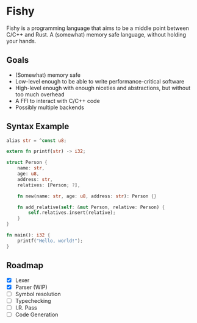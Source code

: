 # Fishy

Fishy is a programming language that aims to be a middle point between C/C++ and Rust. A (somewhat) memory safe language, without holding your hands.

## Goals

- (Somewhat) memory safe
- Low-level enough to be able to write performance-critical software
- High-level enough with enough niceties and abstractions, but without too much overhead
- A FFI to interact with C/C++ code
- Possibly multiple backends

## Syntax Example

```rs
alias str = ^const u8;

extern fn printf(str) -> i32;

struct Person {
    name: str,
    age: u8,
    address: str,
    relatives: [Person; ?],

    fn new(name: str, age: u8, address: str): Person {}

    fn add_relative(self: &mut Person, relative: Person) {
        self.relatives.insert(relative);
    }
}

fn main(): i32 {
    printf("Hello, world!");
}
```

## Roadmap

- [x] Lexer
- [x] Parser (WIP)
- [ ] Symbol resolution
- [ ] Typechecking
- [ ] I.R. Pass
- [ ] Code Generation
